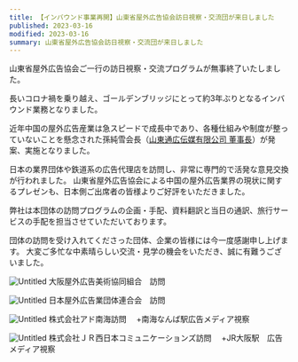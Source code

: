 ```yaml
---
title: 【インバウンド事業再開】山東省屋外広告協会訪日視察・交流団が来日しました
published: 2023-03-16
modified: 2023-03-16
summary: 山東省屋外広告協会訪日視察・交流団が来日しました
---
```



山東省屋外広告協会ご一行の訪日視察・交流プログラムが無事終了いたしました。

長いコロナ禍を乗り越え、ゴールデンブリッジにとって約3年ぶりとなるインバウンド業務となりました。

近年中国の屋外広告産業は急スピードで成長中であり、各種仕組みや制度が整っていないことを懸念された孫純雪会長（[山東通広伝媒有限公司 董事長](https://www.tgcm.com/)）が発案、実施となりました。

日本の業界団体や鉄道系の広告代理店を訪問し、非常に専門的で活発な意見交換が行われました。
山東省屋外広告協会による中国の屋外広告業界の現状に関するプレゼンも、日本側ご出席者の皆様よりご好評をいただきました。

弊社は本団体の訪問プログラムの企画・手配、資料翻訳と当日の通訳、旅行サービスの手配を担当させていただいております。

団体の訪問を受け入れてくださった団体、企業の皆様には今一度感謝申し上げます。
大変ご多忙な中素晴らしい交流・見学の機会をいただき、誠に有難うございました。


![Untitled](/pict/posts/2023/0316/0.jpg)
大阪屋外広告美術協同組合　訪問

![Untitled](/pict/posts/2023/0316/1.jpg)
日本屋外広告業団体連合会　訪問

![Untitled](/pict/posts/2023/0316/2.jpg)
株式会社アド南海訪問　
+南海なんば駅広告メディア視察

![Untitled](/pict/posts/2023/0316/3.jpg)
株式会社ＪＲ西日本コミュニケーションズ訪問　
+JR大阪駅　広告メディア視察

